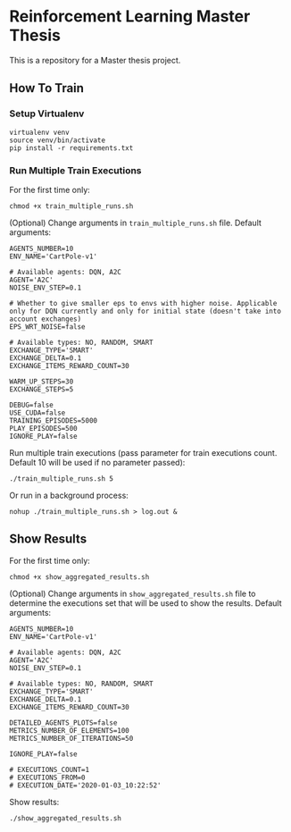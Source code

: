# Reinforcement Learning Master Thesis
This is a repository for a Master thesis project.

## How To Train

### Setup Virtualenv
```
virtualenv venv
source venv/bin/activate
pip install -r requirements.txt
```

### Run Multiple Train Executions
For the first time only:
```
chmod +x train_multiple_runs.sh
```

(Optional)
Change arguments in `train_multiple_runs.sh` file. Default arguments:
```
AGENTS_NUMBER=10
ENV_NAME='CartPole-v1'

# Available agents: DQN, A2C
AGENT='A2C'
NOISE_ENV_STEP=0.1

# Whether to give smaller eps to envs with higher noise. Applicable only for DQN currently and only for initial state (doesn't take into account exchanges)
EPS_WRT_NOISE=false

# Available types: NO, RANDOM, SMART
EXCHANGE_TYPE='SMART'
EXCHANGE_DELTA=0.1
EXCHANGE_ITEMS_REWARD_COUNT=30

WARM_UP_STEPS=30
EXCHANGE_STEPS=5

DEBUG=false
USE_CUDA=false
TRAINING_EPISODES=5000
PLAY_EPISODES=500
IGNORE_PLAY=false
```

Run multiple train executions (pass parameter for train executions count. Default 10 will be used if no parameter passed):
```
./train_multiple_runs.sh 5
```

Or run in a background process:
```
nohup ./train_multiple_runs.sh > log.out &
```

## Show Results
For the first time only:
```
chmod +x show_aggregated_results.sh
```

(Optional)
Change arguments in `show_aggregated_results.sh` file to determine the executions set that will be used to show the results. Default arguments:
```
AGENTS_NUMBER=10
ENV_NAME='CartPole-v1'

# Available agents: DQN, A2C
AGENT='A2C'
NOISE_ENV_STEP=0.1

# Available types: NO, RANDOM, SMART
EXCHANGE_TYPE='SMART'
EXCHANGE_DELTA=0.1
EXCHANGE_ITEMS_REWARD_COUNT=30

DETAILED_AGENTS_PLOTS=false
METRICS_NUMBER_OF_ELEMENTS=100
METRICS_NUMBER_OF_ITERATIONS=50

IGNORE_PLAY=false

# EXECUTIONS_COUNT=1
# EXECUTIONS_FROM=0
# EXECUTION_DATE='2020-01-03_10:22:52'
```

Show results:
```
./show_aggregated_results.sh
```